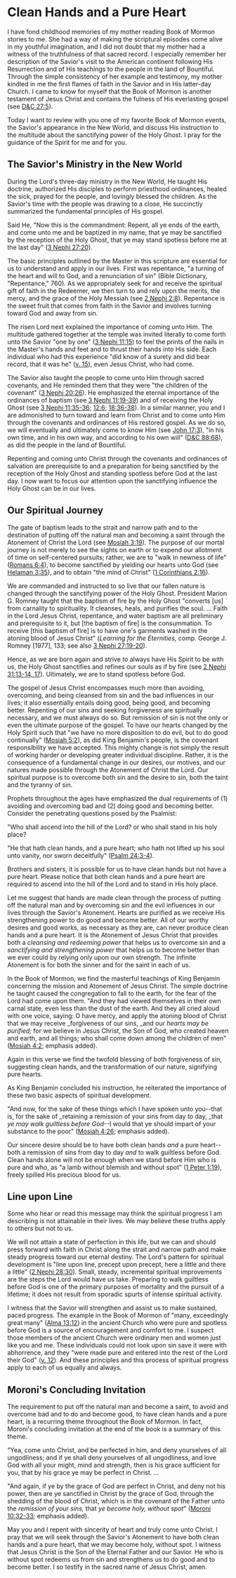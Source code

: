 # Clean Hands and a Pure Heart

I have fond childhood memories of my mother reading Book of Mormon stories to
me. She had a way of making the scriptural episodes come alive in my youthful
imagination, and I did not doubt that my mother had a witness of the
truthfulness of that sacred record. I especially remember her description of
the Savior's visit to the American continent following His Resurrection and of
His teachings to the people in the land of Bountiful. Through the simple
consistency of her example and testimony, my mother kindled in me the first
flames of faith in the Savior and in His latter-day Church. I came to know for
myself that the Book of Mormon is another testament of Jesus Christ and
contains the fulness of His everlasting gospel (see [D&amp;C
27:5](https://www.lds.org/scriptures/dc-testament/dc/27.5?lang=eng#4)).

Today I want to review with you one of my favorite Book of Mormon events, the
Savior's appearance in the New World, and discuss His instruction to the
multitude about the sanctifying power of the Holy Ghost. I pray for the
guidance of the Spirit for me and for you.

## The Savior's Ministry in the New World

During the Lord's three-day ministry in the New World, He taught His doctrine,
authorized His disciples to perform priesthood ordinances, healed the sick,
prayed for the people, and lovingly blessed the children. As the Savior's time
with the people was drawing to a close, He succinctly summarized the
fundamental principles of His gospel.

Said He, "Now this is the commandment: Repent, all ye ends of the earth, and
come unto me and be baptized in my name, that ye may be sanctified by the
reception of the Holy Ghost, that ye may stand spotless before me at the last
day" ([3 Nephi
27:20](https://www.lds.org/scriptures/bofm/3-ne/27.20?lang=eng#19)).

The basic principles outlined by the Master in this scripture are essential
for us to understand and apply in our lives. First was repentance, "a turning
of the heart and will to God, and a renunciation of sin" (Bible Dictionary,
"Repentance," 760). As we appropriately seek for and receive the spiritual
gift of faith in the Redeemer, we then turn to and rely upon the merits, the
mercy, and the grace of the Holy Messiah (see [2 Nephi
2:8](https://www.lds.org/scriptures/bofm/2-ne/2.8?lang=eng#7)). Repentance is
the sweet fruit that comes from faith in the Savior and involves turning
toward God and away from sin.

The risen Lord next explained the importance of coming unto Him. The multitude
gathered together at the temple was invited literally to come forth unto the
Savior "one by one" ([3 Nephi
11:15](https://www.lds.org/scriptures/bofm/3-ne/11.15?lang=eng#14)) to feel
the prints of the nails in the Master's hands and feet and to thrust their
hands into His side. Each individual who had this experience "did know of a
surety and did bear record, that it was he" ([v.
15](https://www.lds.org/scriptures/bofm/3-ne/11.15?lang=eng#14)), even Jesus
Christ, who had come.

The Savior also taught the people to come unto Him through sacred covenants,
and He reminded them that they were "the children of the covenant" ([3 Nephi
20:26](https://www.lds.org/scriptures/bofm/3-ne/20.26?lang=eng#25)). He
emphasized the eternal importance of the ordinances of baptism (see [3 Nephi
11:19-39](https://www.lds.org/scriptures/bofm/3-ne/11.19-39?lang=eng#18)) and
of receiving the Holy Ghost (see [3 Nephi
11:35-36](https://www.lds.org/scriptures/bofm/3-ne/11.35-36?lang=eng#34);
[12:6](https://www.lds.org/scriptures/bofm/3-ne/12.6?lang=eng#5);
[18:36-38](https://www.lds.org/scriptures/bofm/3-ne/18.36-38?lang=eng#35)). In
a similar manner, you and I are admonished to turn toward and learn from
Christ and to come unto Him through the covenants and ordinances of His
restored gospel. As we do so, we will eventually and ultimately come to know
Him (see [John 17:3](https://www.lds.org/scriptures/nt/john/17.3?lang=eng#2)),
"in his own time, and in his own way, and according to his own will" ([D&amp;C
88:68](https://www.lds.org/scriptures/dc-testament/dc/88.68?lang=eng#67)), as
did the people in the land of Bountiful.

Repenting and coming unto Christ through the covenants and ordinances of
salvation are prerequisite to and a preparation for being sanctified by the
reception of the Holy Ghost and standing spotless before God at the last day.
I now want to focus our attention upon the sanctifying influence the Holy
Ghost can be in our lives.

## Our Spiritual Journey

The gate of baptism leads to the strait and narrow path and to the destination
of putting off the natural man and becoming a saint through the Atonement of
Christ the Lord (see [Mosiah
3:19](https://www.lds.org/scriptures/bofm/mosiah/3.19?lang=eng#18)). The
purpose of our mortal journey is not merely to see the sights on earth or to
expend our allotment of time on self-centered pursuits; rather, we are to
"walk in newness of life" ([Romans
6:4](https://www.lds.org/scriptures/nt/rom/6.4?lang=eng#3)), to become
sanctified by yielding our hearts unto God (see [Helaman
3:35](https://www.lds.org/scriptures/bofm/hel/3.35?lang=eng#34)), and to
obtain "the mind of Christ" ([1 Corinthians
2:16](https://www.lds.org/scriptures/nt/1-cor/2.16?lang=eng#15)).

We are commanded and instructed to so live that our fallen nature is changed
through the sanctifying power of the Holy Ghost. President Marion G. Romney
taught that the baptism of fire by the Holy Ghost "converts [us] from
carnality to spirituality. It cleanses, heals, and purifies the soul. ... Faith
in the Lord Jesus Christ, repentance, and water baptism are all preliminary
and prerequisite to it, but [the baptism of fire] is the consummation. To
receive [this baptism of fire] is to have one's garments washed in the atoning
blood of Jesus Christ" (_Learning for the Eternities,_ comp. George J. Romney
[1977], 133; see also [3 Nephi
27:19-20](https://www.lds.org/scriptures/bofm/3-ne/27.19-20?lang=eng#18)).

Hence, as we are born again and strive to always have His Spirit to be with
us, the Holy Ghost sanctifies and refines our souls as if by fire (see [2
Nephi 31:13-14,
17](https://www.lds.org/scriptures/bofm/2-ne/31.13-14%2C17?lang=eng#12)).
Ultimately, we are to stand spotless before God.

The gospel of Jesus Christ encompasses much more than avoiding, overcoming,
and being cleansed from sin and the bad influences in our lives; it also
essentially entails doing good, being good, and becoming better. Repenting of
our sins and seeking forgiveness are spiritually necessary, and we must always
do so. But remission of sin is not the only or even the ultimate purpose of
the gospel. To have our hearts changed by the Holy Spirit such that "we have
no more disposition to do evil, but to do good continually" ([Mosiah
5:2](https://www.lds.org/scriptures/bofm/mosiah/5.2?lang=eng#1)), as did King
Benjamin's people, is the covenant responsibility we have accepted. This
mighty change is not simply the result of working harder or developing greater
individual discipline. Rather, it is the consequence of a fundamental change
in our desires, our motives, and our natures made possible through the
Atonement of Christ the Lord. Our spiritual purpose is to overcome both sin
and the desire to sin, both the taint and the tyranny of sin.

Prophets throughout the ages have emphasized the dual requirements of (1)
avoiding and overcoming bad and (2) doing good and becoming better. Consider
the penetrating questions posed by the Psalmist:

"Who shall ascend into the hill of the Lord? or who shall stand in his holy
place?

"He that hath clean hands, and a pure heart; who hath not lifted up his soul
unto vanity, nor sworn deceitfully" ([Psalm
24:3-4](https://www.lds.org/scriptures/ot/ps/24.3-4?lang=eng#2)).

Brothers and sisters, it is possible for us to have clean hands but not have a
pure heart. Please notice that both clean hands and a pure heart are required
to ascend into the hill of the Lord and to stand in His holy place.

Let me suggest that hands are made clean through the process of putting off
the natural man and by overcoming sin and the evil influences in our lives
through the Savior's Atonement. Hearts are purified as we receive His
strengthening power to do good and become better. All of our worthy desires
and good works, as necessary as they are, can never produce clean hands and a
pure heart. It is the Atonement of Jesus Christ that provides both a
_cleansing and redeeming power_ that helps us to overcome sin and a
_sanctifying and strengthening power_ that helps us to become better than we
ever could by relying only upon our own strength. The infinite Atonement is
for both the sinner and for the saint in each of us.

In the Book of Mormon, we find the masterful teachings of King Benjamin
concerning the mission and Atonement of Jesus Christ. The simple doctrine he
taught caused the congregation to fall to the earth, for the fear of the Lord
had come upon them. "And they had viewed themselves in their own carnal state,
even less than the dust of the earth. And they all cried aloud with one voice,
saying: O have mercy, and apply the atoning blood of Christ that we may
receive _forgiveness of our sins, _and our _hearts may be purified;_ for we
believe in Jesus Christ, the Son of God, who created heaven and earth, and all
things; who shall come down among the children of men" ([Mosiah
4:2](https://www.lds.org/scriptures/bofm/mosiah/4.2?lang=eng#1); emphasis
added).

Again in this verse we find the twofold blessing of both forgiveness of sin,
suggesting clean hands, and the transformation of our nature, signifying pure
hearts.

As King Benjamin concluded his instruction, he reiterated the importance of
these two basic aspects of spiritual development.

"And now, for the sake of these things which I have spoken unto you--that is,
for the sake of _retaining a remission of your sins from day to day, _that _ye
may walk guiltless before God_--I would that ye should impart of your
substance to the poor" ([Mosiah
4:26](https://www.lds.org/scriptures/bofm/mosiah/4.26?lang=eng#25); emphasis
added).

Our sincere desire should be to have both clean hands _and_ a pure heart--both
a remission of sins from day to day _and_ to walk guiltless before God. Clean
hands alone will not be enough when we stand before Him who is pure and who,
as "a lamb without blemish and without spot" ([1 Peter
1:19](https://www.lds.org/scriptures/nt/1-pet/1.19?lang=eng#18)), freely
spilled His precious blood for us.

## Line upon Line

Some who hear or read this message may think the spiritual progress I am
describing is not attainable in their lives. We may believe these truths apply
to others but not to us.

We will not attain a state of perfection in this life, but we can and should
press forward with faith in Christ along the strait and narrow path and make
steady progress toward our eternal destiny. The Lord's pattern for spiritual
development is "line upon line, precept upon precept, here a little and there
a little" ([2 Nephi
28:30](https://www.lds.org/scriptures/bofm/2-ne/28.30?lang=eng#29)). Small,
steady, incremental spiritual improvements are the steps the Lord would have
us take. Preparing to walk guiltless before God is one of the primary purposes
of mortality and the pursuit of a lifetime; it does not result from sporadic
spurts of intense spiritual activity.

I witness that the Savior will strengthen and assist us to make sustained,
paced progress. The example in the Book of Mormon of "many, exceedingly great
many" ([Alma
13:12](https://www.lds.org/scriptures/bofm/alma/13.12?lang=eng#11)) in the
ancient Church who were pure and spotless before God is a source of
encouragement and comfort to me. I suspect those members of the ancient Church
were ordinary men and women just like you and me. These individuals could not
look upon sin save it were with abhorrence, and they "were made pure and
entered into the rest of the Lord their God" ([v.
12](https://www.lds.org/scriptures/bofm/alma/13.12?lang=eng#11)). And these
principles and this process of spiritual progress apply to each of us equally
and always.

## Moroni's Concluding Invitation

The requirement to put off the natural man and become a saint, to avoid and
overcome bad and to do and become good, to have clean hands and a pure heart,
is a recurring theme throughout the Book of Mormon. In fact, Moroni's
concluding invitation at the end of the book is a summary of this theme.

"Yea, come unto Christ, and be perfected in him, and deny yourselves of all
ungodliness; and if ye shall deny yourselves of all ungodliness, and love God
with all your might, mind and strength, then is his grace sufficient for you,
that by his grace ye may be perfect in Christ. ...

"And again, if ye by the grace of God are perfect in Christ, and deny not his
power, then are ye sanctified in Christ by the grace of God, through the
shedding of the blood of Christ, which is in the covenant of the Father unto
the _remission of your sins,_ that _ye become holy, without spot_" ([Moroni
10:32-33](https://www.lds.org/scriptures/bofm/moro/10.32-33?lang=eng#31);
emphasis added).

May you and I repent with sincerity of heart and truly come unto Christ. I
pray that we will seek through the Savior's Atonement to have both clean hands
and a pure heart, that we may become holy, without spot. I witness that Jesus
Christ is the Son of the Eternal Father and our Savior. He who is without spot
redeems us from sin and strengthens us to do good and to become better. I so
testify in the sacred name of Jesus Christ, amen.

